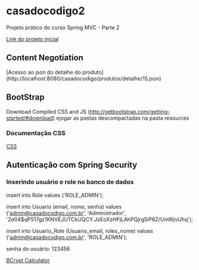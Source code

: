 # casadocodigo2
Projeto prático do curso Spring MVC - Parte 2

[Link do projeto inicial](https://s3.amazonaws.com/caelum-online-public/springmvc-2-integracao-cache-seguranca-e-templates/springmvc2-projeto-inicial.zip)

## Content Negotiation
[Acesso ao json do detalhe do produto]
(http://localhost:8080/casadocodigo/produtos/detalhe/15.json)

## BootStrap
Download Compiled CSS and JS (http://getbootstrap.com/getting-started/#download)  ejogar as pastas descompactadas na pasta resources

### Documentação CSS 
[CSS](http://getbootstrap.com/css)

## Autenticação com Spring Security
### Inserindo usuário e role no banco de dados

insert into Role values ('ROLE_ADMIN');

insert into Usuario (email, nome, senha) values ('admin@casadocodigo.com.br', 'Administrador', '$2a$04$qP517gz1KNVEJUTCkUQCY.JzEoXzHFjLAhPQjrg5iP6Z/UmWjvUhq');

insert into Usuario_Role (Usuario_email, roles_nome) values ('admin@casadocodigo.com.br', 'ROLE_ADMIN');

senha do usuário: 123456

[BCrypt Calculator](https://www.dailycred.com/article/bcrypt-calculator)



